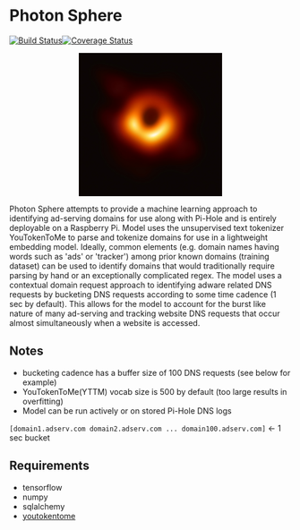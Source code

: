 # Photon Sphere 
[![Build Status](https://travis-ci.org/jkerrigan/photon_sphere.svg?branch=master)](https://travis-ci.org/jkerrigan/photon_sphere)[![Coverage Status](https://coveralls.io/repos/github/jkerrigan/photon_sphere/badge.svg?branch=master)](https://coveralls.io/github/jkerrigan/photon_sphere?branch=master)

<p align="center">
<a href="url"><img src="https://github.com/jkerrigan/photon_sphere/blob/master/images/messier_87.jpg" align="center" height="256" width="256"></a>
</p>


Photon Sphere attempts to provide a machine learning approach to identifying ad-serving domains for use along with Pi-Hole and is entirely deployable on a Raspberry Pi. Model uses the unsupervised text tokenizer YouTokenToMe to parse and tokenize domains for use in a lightweight embedding model. Ideally, common elements (e.g. domain names having words such as 'ads' or 'tracker') among prior known domains (training dataset) can be used to identify domains that would traditionally require parsing by hand or an exceptionally complicated regex. The model uses a contextual domain request approach to identifying adware related DNS requests by bucketing DNS requests according to some time cadence (1 sec by default). This allows for the model to account for the burst like nature of many ad-serving and tracking website DNS requests that occur almost simultaneously when a website is accessed.

## Notes
- bucketing cadence has a buffer size of 100 DNS requests (see below for example)
- YouTokenToMe(YTTM) vocab size is 500 by default (too large results in overfitting)
- Model can be run actively or on stored Pi-Hole DNS logs

`[domain1.adserv.com domain2.adserv.com ... domain100.adserv.com]` <- 1 sec bucket

## Requirements
- tensorflow
- numpy
- sqlalchemy
- [youtokentome](https://github.com/VKCOM/YouTokenToMe)

